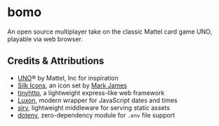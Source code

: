 # bomo

An open source multiplayer take on the classic Mattel card game UNO, playable via web browser.

<!--
Features include a lobby browser, private lobbies, control over gameplay mechanics, per game chat, login via oauth, and a documented API.

To play, visit the public server at <url>, or setup your own.

## Install

## Documentation

See <url> or the /docs/ folder
-->

## Credits & Attributions

- [UNO](https://www.mattelgames.com/en-us/cards/uno)® by Mattel, Inc for inspiration
- [Silk Icons](http://www.famfamfam.com/lab/icons/silk/), an icon set by [Mark James](https://github.com/markjames/)
- [tinyhttp](https://tinyhttp.v1rtl.site), a lightweight express-like web framework
- [Luxon](https://moment.github.io/luxon/), modern wrapper for JavaScript dates and times
- [sirv](https://www.npmjs.com/package/sirv), lightweight middleware for serving static assets
- [dotenv](https://www.npmjs.com/package/dotenv), zero-dependency module for `.env` file support
